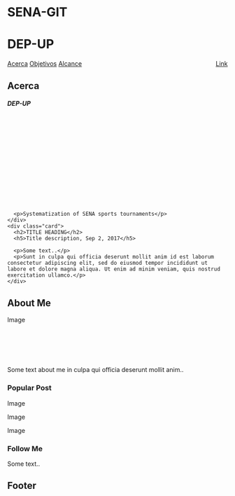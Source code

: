 # SENA-GIT
<!DOCTYPE html>
<html>
<head>
<meta name="viewport"
      content ="width=device-width,
	  initial-scale=1">
<meta charset="utf-8">
<link  rel="stylesheet" 
       type="text/css"
       href="css/estilo.css"/>
</head>
<body>
<div class="encabezado">
  <h1>DEP-UP</h1>
  <p></p>
</div>

<div class="topnav">
  <a href="acerca.html">Acerca</a>
  <a href="objetivos.html">Objetivos</a>
  <a href="alcance.html">Alcance</a>
  <a href="#" style="float:right">Link</a>
</div>

<div class="row">
  <div class="leftcolumn">
    <div class="card">
      <h2>Acerca</h2>
      <h5>DEP-UP</h5>
      <div class="fakeimg" style="height:200px;"></div>
     
      <p>Systematization of SENA sports tournaments</p>
    </div>
    <div class="card">
      <h2>TITLE HEADING</h2>
      <h5>Title description, Sep 2, 2017</h5>
     
      <p>Some text..</p>
      <p>Sunt in culpa qui officia deserunt mollit anim id est laborum consectetur adipiscing elit, sed do eiusmod tempor incididunt ut labore et dolore magna aliqua. Ut enim ad minim veniam, quis nostrud exercitation ullamco.</p>
    </div>
  </div>
  <div class="rightcolumn">
    <div class="card">
      <h2>About Me</h2>
      <div class="fakeimg" style="height:100px;">Image</div>
      <p>Some text about me in culpa qui officia deserunt mollit anim..</p>
    </div>
    <div class="card">
      <h3>Popular Post</h3>
      <div class="fakeimg"><p>Image</p></div>
      <div class="fakeimg"><p>Image</p></div>
      <div class="fakeimg"><p>Image</p></div>
    </div>
    <div class="card">
      <h3>Follow Me</h3>
      <p>Some text..</p>
    </div>
  </div>
</div>

<div class="footer">
  <h2>Footer</h2>
</div>

</body>
</html>
